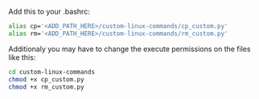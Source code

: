 Add this to your .bashrc:
```bash
alias cp='<ADD_PATH_HERE>/custom-linux-commands/cp_custom.py'
alias rm='<ADD_PATH_HERE>/custom-linux-commands/rm_custom.py'
```
Additionaly you may have to change the execute permissions on the files like this:
```bash
cd custom-linux-commands
chmod +x cp_custom.py
chmod +x rm_custom.py
```

